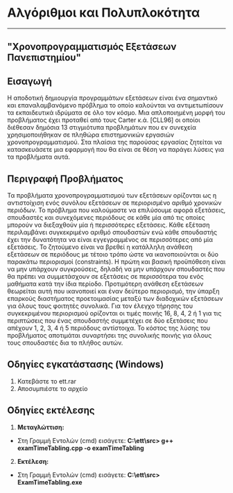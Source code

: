 #  **Αλγόριθμοι και Πολυπλοκότητα**
______________________________________
## **"Χρονοπρογραμματισμός Εξετάσεων Πανεπιστημίου"**

## Εισαγωγή
Η αποδοτική δημιουργία προγραμμάτων εξετάσεων είναι ένα σημαντικό και επαναλαμβανόμενο πρόβλημα το οποίο καλούνται να αντιμετωπίσουν τα εκπαιδευτικά ιδρύματα σε όλο τον κόσμο. Μια απλοποιημένη μορφή του προβλήματος έχει προταθεί από τους Carter κ.ά. [CLL96] οι οποίοι διέθεσαν δημόσια 13 στιγμιότυπα προβλημάτων που εν συνεχεία χρησιμοποιήθηκαν σε πληθώρα επιστημονικών εργασιών χρονοπρογραμματισμού. Στα πλαίσια της παρούσας εργασίας ζητείται να κατασκευάσετε μια εφαρμογή που θα είναι σε θέση να παράγει λύσεις για τα προβλήματα αυτά.

## Περιγραφή Προβλήματος
Τα προβλήματα χρονοπρογραμματισμού των εξετάσεων ορίζονται ως η αντιστοίχιση ενός συνόλου εξετάσεων σε περιορισμένο αριθμό χρονικών περιόδων. Το πρόβλημα που καλούμαστε να επιλύσουμε αφορά εξετάσεις, σπουδαστές και συνεχόμενες περιόδους σε κάθε μία από τις οποίες μπορούν να διεξαχθούν μία ή περισσότερες εξετάσεις. Κάθε εξέταση περιλαμβάνει συγκεκριμένο αριθμό σπουδαστών ενώ κάθε σπουδαστής έχει την δυνατότητα να είναι εγγεγραμμένος σε περισσότερες από μία εξετάσεις.  Το ζητούμενο είναι να βρεθεί η κατάλληλη ανάθεση εξετάσεων σε περιόδους με τέτοιο τρόπο  ώστε να ικανοποιούνται οι δύο παρακάτω περιορισμοί (constraints). Η πρώτη και βασική προϋπόθεση είναι να μην υπάρχουν συγκρούσεις, δηλαδή να μην υπάρχουν σπουδαστές που θα πρέπει να συμμετάσχουν σε εξετάσεις σε περισσότερα του ενός μαθήματα κατά την ίδια περίοδο. Προτιμότερη ανάθεση εξετάσεων θεωρείται αυτή που ικανοποιεί και έναν δεύτερο περιορισμό, την ύπαρξη επαρκούς διαστήματος προετοιμασίας μεταξύ των διαδοχικών εξετάσεων για όλους τους φοιτητές συνολικά. Για τον έλεγχο τήρησης του συγκεκριμένου περιορισμού ορίζονται οι τιμές ποινής 16, 8, 4, 2 ή 1 για τις περιπτώσεις που ένας σπουδαστής συμμετέχει σε δύο εξετάσεις που απέχουν 1, 2, 3, 4 ή 5 περιόδους αντίστοιχα. Το κόστος της λύσης του προβλήματος αποτιμάται συναρτήσει της  συνολικής ποινής για όλους τους σπουδαστές δια το πλήθος αυτών.




## Οδηγίες εγκατάστασης (Windows)
1. Κατεβάστε το ett.rar
2. Αποσυμπιέστε το αρχείο

## Οδηγίες εκτέλεσης
1. **Μεταγλώττιση:**
  * Στη Γραμμή Εντολών (cmd) εισάγετε: **C:\ett\src> g++ examTimeTabling.cpp -o examTimeTabling**
2. **Εκτέλεση:**
  * Στη Γραμμή Εντολών (cmd) εισάγετε: **C:\ett\src> ExamTimeTabling.exe**


